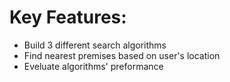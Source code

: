 # Key Features:
- Build 3 different search algorithms
- Find nearest premises based on user's location
- Eveluate algorithms' preformance
